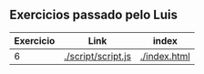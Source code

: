 ## Exercicios passado pelo Luis
|Exercicio|           Link             |        index        |
|---------|----------------------------|---------------------|
|    6    |[./script/script.js](script)|[./index.html](index)|
